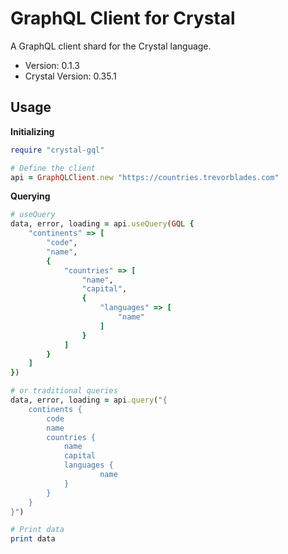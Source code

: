 # GraphQL Client for Crystal
A GraphQL client shard for the Crystal language.

- Version: 0.1.3
- Crystal Version: 0.35.1

## Usage

**Initializing**

```ruby
require "crystal-gql"

# Define the client
api = GraphQLClient.new "https://countries.trevorblades.com"
```

**Querying**

```ruby
# useQuery
data, error, loading = api.useQuery(GQL {
	"continents" => [
		"code",
		"name",
		{
			"countries" => [
				"name",
				"capital",
				{
					"languages" => [
						"name"
					]
				}
			]
		}
	]
})

# or traditional queries
data, error, loading = api.query("{
    continents {
        code
        name
    	countries {
      		name
      		capital
      		languages {
        			name
      		}
    	}
    }
}")

# Print data
print data
```